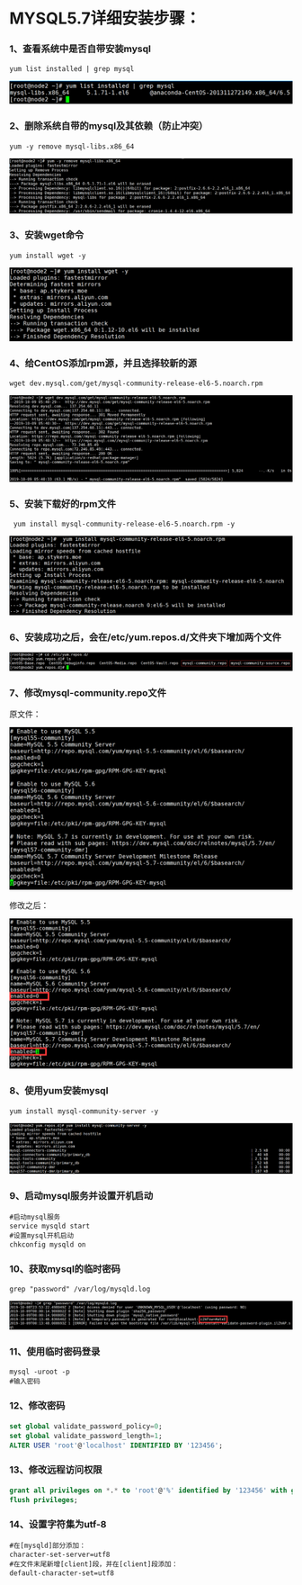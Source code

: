 

# MYSQL5.7详细安装步骤：

### 1、查看系统中是否自带安装mysql

```shell
yum list installed | grep mysql
```

![1570541665646](..\image\1570541665646.png)

### 2、删除系统自带的mysql及其依赖（防止冲突）

```shell
yum -y remove mysql-libs.x86_64
```

![1570541838485](..\image\1570541838485.png)

### 3、安装wget命令

```
yum install wget -y 
```

![1570541946471](..\image\1570541946471.png)

### 4、给CentOS添加rpm源，并且选择较新的源

```
wget dev.mysql.com/get/mysql-community-release-el6-5.noarch.rpm
```

![1570542045332](..\image\1570542045332.png)

### 5、安装下载好的rpm文件

```
 yum install mysql-community-release-el6-5.noarch.rpm -y
```

![1570542254949](..\image\1570542254949.png)

### 6、安装成功之后，会在/etc/yum.repos.d/文件夹下增加两个文件

![1570542341604](..\image\1570542341604.png)

### 7、修改mysql-community.repo文件

原文件：

![1570542415955](..\image\1570542415955.png)

修改之后：

![1570542471948](..\image\1570542471948.png)

### 8、使用yum安装mysql

```
yum install mysql-community-server -y
```

![1570542688796](..\image\1570542688796.png)

### 9、启动mysql服务并设置开机启动

```shell
#启动mysql服务
service mysqld start
#设置mysql开机启动
chkconfig mysqld on
```

### 10、获取mysql的临时密码

```shell
grep "password" /var/log/mysqld.log
```

![1570604493708](..\image\1570604493708.png)

### 11、使用临时密码登录

```shell
mysql -uroot -p
#输入密码
```

### 12、修改密码

```sql
set global validate_password_policy=0;
set global validate_password_length=1;
ALTER USER 'root'@'localhost' IDENTIFIED BY '123456';
```

### 13、修改远程访问权限

```sql
grant all privileges on *.* to 'root'@'%' identified by '123456' with grant option;
flush privileges;
```

### 14、设置字符集为utf-8

```shell
#在[mysqld]部分添加：
character-set-server=utf8
#在文件末尾新增[client]段，并在[client]段添加：
default-character-set=utf8
```

